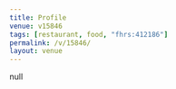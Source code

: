```yaml
---
title: Profile
venue: v15846
tags: [restaurant, food, "fhrs:412186"]
permalink: /v/15846/
layout: venue
---
```

null